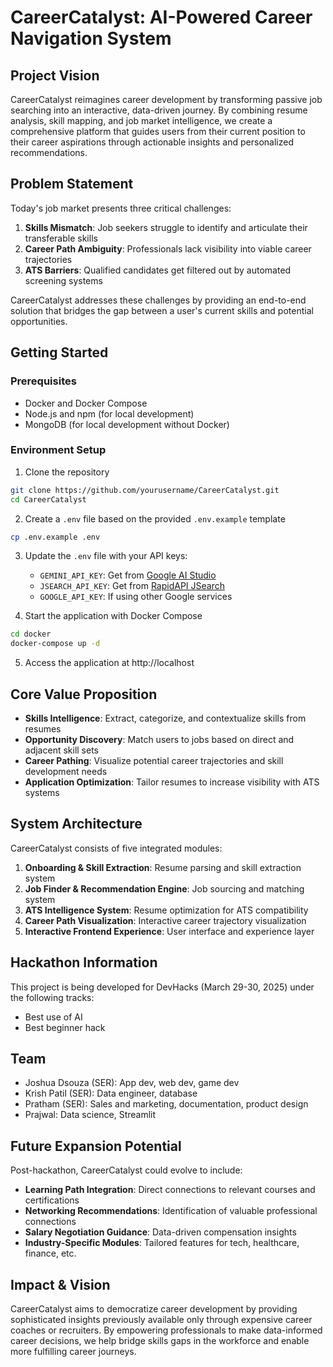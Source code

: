 # CareerCatalyst: AI-Powered Career Navigation System

## Project Vision

CareerCatalyst reimagines career development by transforming passive job searching into an interactive, data-driven journey. By combining resume analysis, skill mapping, and job market intelligence, we create a comprehensive platform that guides users from their current position to their career aspirations through actionable insights and personalized recommendations.

## Problem Statement

Today's job market presents three critical challenges:

1. **Skills Mismatch**: Job seekers struggle to identify and articulate their transferable skills
2. **Career Path Ambiguity**: Professionals lack visibility into viable career trajectories
3. **ATS Barriers**: Qualified candidates get filtered out by automated screening systems

CareerCatalyst addresses these challenges by providing an end-to-end solution that bridges the gap between a user's current skills and potential opportunities.

## Getting Started

### Prerequisites

- Docker and Docker Compose
- Node.js and npm (for local development)
- MongoDB (for local development without Docker)

### Environment Setup

1. Clone the repository

```bash
git clone https://github.com/yourusername/CareerCatalyst.git
cd CareerCatalyst
```

2. Create a `.env` file based on the provided `.env.example` template

```bash
cp .env.example .env
```

3. Update the `.env` file with your API keys:

   - `GEMINI_API_KEY`: Get from [Google AI Studio](https://makersuite.google.com/app/apikey)
   - `JSEARCH_API_KEY`: Get from [RapidAPI JSearch](https://rapidapi.com/letscrape-6bRBa3QguO5/api/jsearch)
   - `GOOGLE_API_KEY`: If using other Google services

4. Start the application with Docker Compose

```bash
cd docker
docker-compose up -d
```

5. Access the application at http://localhost

## Core Value Proposition

- **Skills Intelligence**: Extract, categorize, and contextualize skills from resumes
- **Opportunity Discovery**: Match users to jobs based on direct and adjacent skill sets
- **Career Pathing**: Visualize potential career trajectories and skill development needs
- **Application Optimization**: Tailor resumes to increase visibility with ATS systems

## System Architecture

CareerCatalyst consists of five integrated modules:

1. **Onboarding & Skill Extraction**: Resume parsing and skill extraction system
2. **Job Finder & Recommendation Engine**: Job sourcing and matching system
3. **ATS Intelligence System**: Resume optimization for ATS compatibility
4. **Career Path Visualization**: Interactive career trajectory visualization
5. **Interactive Frontend Experience**: User interface and experience layer

## Hackathon Information

This project is being developed for DevHacks (March 29-30, 2025) under the following tracks:

- Best use of AI
- Best beginner hack

## Team

- Joshua Dsouza (SER): App dev, web dev, game dev
- Krish Patil (SER): Data engineer, database
- Pratham (SER): Sales and marketing, documentation, product design
- Prajwal: Data science, Streamlit

## Future Expansion Potential

Post-hackathon, CareerCatalyst could evolve to include:

- **Learning Path Integration**: Direct connections to relevant courses and certifications
- **Networking Recommendations**: Identification of valuable professional connections
- **Salary Negotiation Guidance**: Data-driven compensation insights
- **Industry-Specific Modules**: Tailored features for tech, healthcare, finance, etc.

## Impact & Vision

CareerCatalyst aims to democratize career development by providing sophisticated insights previously available only through expensive career coaches or recruiters. By empowering professionals to make data-informed career decisions, we help bridge skills gaps in the workforce and enable more fulfilling career journeys.
